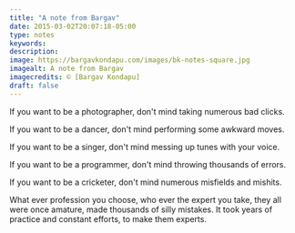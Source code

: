 ```yaml
---
title: "A note from Bargav"
date: 2015-03-02T20:07:18-05:00
type: notes
keywords:
description:
image: https://bargavkondapu.com/images/bk-notes-square.jpg
imagealt: A note from Bargav
imagecredits: © [Bargav Kondapu]
draft: false
---
```

[comment]: # (A note is any quick thought, quote, one-liners or a simple tweet. )

If you want to be a photographer, don't mind taking numerous bad clicks.   

If you want to be a dancer, don't mind performing some awkward moves.  

If you want to be a singer, don't mind messing up tunes with your voice.   

If you want to be a programmer, don't mind throwing thousands of errors.   

If you want to be a cricketer, don't mind numerous misfields and mishits.  

What ever profession you choose, who ever the expert you take, they all were once amature, made thousands of silly mistakes. It took years of practice and constant efforts, to make them experts.
